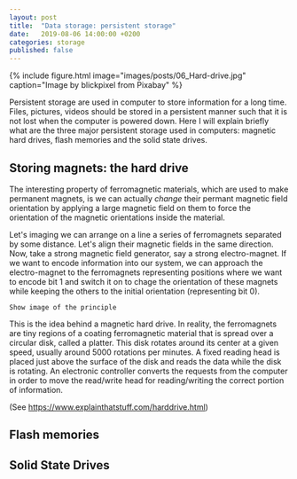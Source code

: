 ```yaml
---
layout: post
title:  "Data storage: persistent storage"
date:   2019-08-06 14:00:00 +0200
categories: storage
published: false
---
```


{% include figure.html image="images/posts/06_Hard-drive.jpg" caption="Image by blickpixel from Pixabay" %}

Persistent storage are used in computer to store information for a long time. Files, pictures, videos should be stored in a persistent manner such that it is not lost when the computer is powered down. Here I will explain briefly what are the three major persistent storage used in computers: magnetic hard drives, flash memories and the solid state drives. 

## Storing magnets: the hard drive

The interesting property of ferromagnetic materials, which are used to make permanent magnets, is we can actually _change_ their permant magnetic field orientation by applying a large magnetic field on them to force the orientation of the magnetic orientations inside the material. 

Let's imaging we can arrange on a line a series of ferromagnets separated by some distance. Let's align their magnetic fields in the same direction. Now, take a strong magnetic field generator, say a strong electro-magnet. If we want to encode information into our system, we can approach the electro-magnet to the ferromagnets representing positions where we want to encode bit 1 and switch it on to chage the orientation of these magnets while keeping the others to the initial orientation (representing bit 0).

	Show image of the principle

This is the idea behind a magnetic hard drive. In reality, the ferromagnets are tiny regions of a coating ferromagnetic material that is spread over a circular disk, called a platter. This disk rotates around its center at a given speed, usually around 5000 rotations per minutes. A fixed reading head is placed just above the surface of the disk and reads the data while the disk is rotating. An electronic controller converts the requests from the computer in order to move the read/write head for reading/writing the correct portion of information.

(See https://www.explainthatstuff.com/harddrive.html)

## Flash memories


## Solid State Drives

